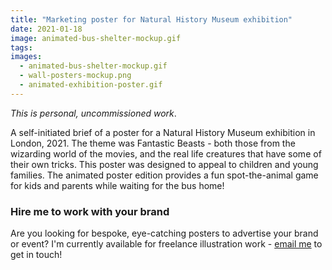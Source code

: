 ```yaml
---
title: "Marketing poster for Natural History Museum exhibition"
date: 2021-01-18
image: animated-bus-shelter-mockup.gif
tags:
images:
  - animated-bus-shelter-mockup.gif
  - wall-posters-mockup.png
  - animated-exhibition-poster.gif
---
```


_This is personal, uncommissioned work_.

A self-initiated brief of a poster for a Natural History Museum exhibition in London, 2021. The theme was Fantastic Beasts - both those from the wizarding world of the movies, and the real life creatures that have some of their own tricks. This poster was designed to appeal to children and young families. The animated poster edition provides a fun spot-the-animal game for kids and parents while waiting for the bus home!

### Hire me to work with your brand
Are you looking for bespoke, eye-catching posters to advertise your brand or event? I'm currently available for freelance illustration work - [email me](mailto:vicky@vickyhughes.co.uk) to get in touch!
